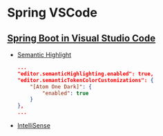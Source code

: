 # Spring VSCode

## [Spring Boot in Visual Studio Code](https://code.visualstudio.com/docs/java/java-spring-boot)

- [Semantic Highlight](https://github.com/microsoft/vscode/wiki/Semantic-Highlighting-Overview)

    ```json
    ...
    "editor.semanticHighlighting.enabled": true,
    "editor.semanticTokenColorCustomizations": {
        "[Atom One Dark]": {
            "enabled": true
        }
    },
    ...
    ```

- [IntelliSense](https://code.visualstudio.com/docs/java/java-editing#_intellisense)
